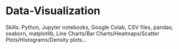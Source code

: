 # Data-Visualization
Skills: Python, Jupyter notebooks, Google Colab, CSV files, pandas, seaborn, matplotlib, Line Charts/Bar Charts/Heatmaps/Scatter Plots/Histograms/Density plots...
